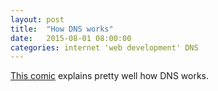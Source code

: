 ```yaml
---
layout: post
title:  "How DNS works"
date:   2015-08-01 08:00:00
categories: internet 'web development' DNS
---
```


[This comic](https://howdns.works/) explains pretty well how DNS works.
